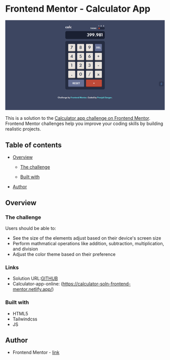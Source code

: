 # Frontend Mentor - Calculator App
![Calculator Solution](./images/calculator-src.png)


This is a solution to the [Calculator app challenge on Frontend Mentor](https://www.frontendmentor.io/challenges/calculator-app-9lteq5N29). Frontend Mentor challenges help you improve your coding skills by building realistic projects. 

## Table of contents

- [Overview](#overview)
  - [The challenge](#the-challenge)
  

  - [Built with](#built-with)
- [Author](#author)

## Overview

### The challenge

Users should be able to:

- See the size of the elements adjust based on their device's screen size
- Perform mathmatical operations like addition, subtraction, multiplication, and division
- Adjust the color theme based on their preference



### Links

- Solution URL:[GITHUB](https://github.com/Psargar616/calculator-FrontendMentor)
- Calculator-app-online: (https://calculator-soln-frontend-mentor.netlify.app/)


### Built with

- HTML5
- Tailwindcss
- JS

## Author

- Frontend Mentor - [link](https://www.frontendmentor.io/profile/Psargar616)
